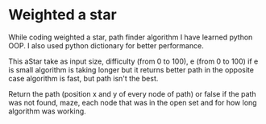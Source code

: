 # Weighted a star
While coding weighted a star, path finder algorithm I have learned python OOP. I also used python dictionary for better performance. 


This aStar take as input size, difficulty (from 0 to 100), e (from 0 to 100) if e is small algorithm is taking longer but it returns better path in the opposite case algorithm is fast, but path isn't the best. 

Return the path (position x and y of every node of path) or false if the path was not found, maze, each node that was in the open set and for how long algorithm was working.
